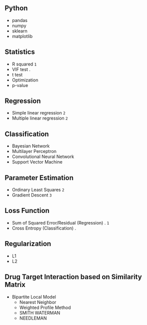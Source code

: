 ## Python
- pandas
- numpy
- sklearn
- matplotlib

## Statistics
- R squared `1`
- VIF test .
- t test
- Optimization
- p-value

## Regression
- Simple linear regression `2`
- Multiple linear regression `2`

## Classification
- Bayesian Network
- Multilayer Perceptron
- Convolutional Neural Network
- Support Vector Machine

## Parameter Estimation
- Ordinary Least Squares `2`
- Gradient Descent `3`

## Loss Function
- Sum of Squared Error/Residual (Regression) . `1`
- Cross Entropy (Classification) .

## Regularization
- L1
- L2

## Drug Target Interaction based on Similarity Matrix
- Bipartite Local Model
   - Nearest Neighbor
   - Weighted Profile Method
   - SMITH WATERMAN
   - NEEDLEMAN 
